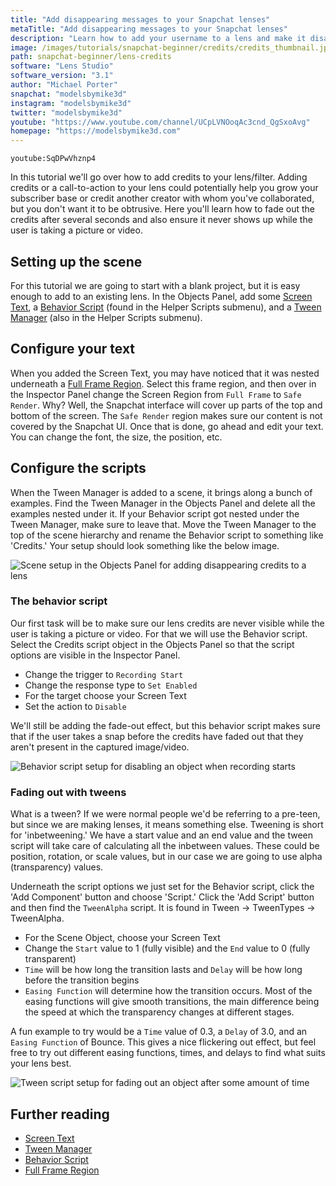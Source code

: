 ```yaml
---
title: "Add disappearing messages to your Snapchat lenses"
metaTitle: "Add disappearing messages to your Snapchat lenses"
description: "Learn how to add your username to a lens and make it disappear automatically!"
image: /images/tutorials/snapchat-beginner/credits/credits_thumbnail.jpg
path: snapchat-beginner/lens-credits
software: "Lens Studio"
software_version: "3.1"
author: "Michael Porter"
snapchat: "modelsbymike3d"
instagram: "modelsbymike3d"
twitter: "modelsbymike3d"
youtube: "https://www.youtube.com/channel/UCpLVNOoqAc3cnd_QgSxoAvg"
homepage: "https://modelsbymike3d.com"
---
```


`youtube:SqDPwVhznp4`

In this tutorial we'll go over how to add credits to your lens/filter. Adding credits or a call-to-action to your lens could potentially help you grow your subscriber base or credit another creator with whom you've collaborated, but you don't want it to be obtrusive. Here you'll learn how to fade out the credits after several seconds and also ensure it never shows up while the user is taking a picture or video.

## Setting up the scene

For this tutorial we are going to start with a blank project, but it is easy enough to add to an existing lens. In the Objects Panel, add some [Screen Text](https://lensstudio.snapchat.com/guides/2d/text/), a [Behavior Script](https://lensstudio.snapchat.com/guides/scripting/helper-scripts/behavior/) (found in the Helper Scripts submenu), and a [Tween Manager](https://lensstudio.snapchat.com/guides/scripting/helper-scripts/tween-manager/) (also in the Helper Scripts submenu).

## Configure your text

When you added the Screen Text, you may have noticed that it was nested underneath a [Full Frame Region](https://lensstudio.snapchat.com/guides/2d/screen-transform/screen-region-device-simulation/). Select this frame region, and then over in the Inspector Panel change the Screen Region from `Full Frame` to `Safe Render`. Why? Well, the Snapchat interface will cover up parts of the top and bottom of the screen. The `Safe Render` region makes sure our content is not covered by the Snapchat UI. Once that is done, go ahead and edit your text. You can change the font, the size, the position, etc.

## Configure the scripts

When the Tween Manager is added to a scene, it brings along a bunch of examples. Find the Tween Manager in the Objects Panel and delete all the examples nested under it. If your Behavior script got nested under the Tween Manager, make sure to leave that. Move the Tween Manager to the top of the scene hierarchy and rename the Behavior script to something like 'Credits.' Your setup should look something like the below image.

![Scene setup in the Objects Panel for adding disappearing credits to a lens](/images/tutorials/snapchat-beginner/credits/scene_setup.jpg)

### The behavior script

Our first task will be to make sure our lens credits are never visible while the user is taking a picture or video. For that we will use the Behavior script. Select the Credits script object in the Objects Panel so that the script options are visible in the Inspector Panel.

- Change the trigger to `Recording Start`
- Change the response type to `Set Enabled`
- For the target choose your Screen Text
- Set the action to `Disable`

We'll still be adding the fade-out effect, but this behavior script makes sure that if the user takes a snap before the credits have faded out that they aren't present in the captured image/video.

![Behavior script setup for disabling an object when recording starts](/images/tutorials/snapchat-beginner/credits/behavior_script.jpg)

### Fading out with tweens

What is a tween? If we were normal people we'd be referring to a pre-teen, but since we are making lenses, it means something else. Tweening is short for 'inbetweening.' We have a start value and an end value and the tween script will take care of calculating all the inbetween values. These could be position, rotation, or scale values, but in our case we are going to use alpha (transparency) values.

Underneath the script options we just set for the Behavior script, click the 'Add Component' button and choose 'Script.' Click the 'Add Script' button and then find the `TweenAlpha` script. It is found in Tween -> TweenTypes -> TweenAlpha.

- For the Scene Object, choose your Screen Text
- Change the `Start` value to 1 (fully visible) and the `End` value to 0 (fully transparent)
- `Time` will be how long the transition lasts and `Delay` will be how long before the transition begins
- `Easing Function` will determine how the transition occurs. Most of the easing functions will give smooth transitions, the main difference being the speed at which the transparency changes at different stages.

A fun example to try would be a `Time` value of 0.3, a `Delay` of 3.0, and an `Easing Function` of Bounce. This gives a nice flickering out effect, but feel free to try out different easing functions, times, and delays to find what suits your lens best.

![Tween script setup for fading out an object after some amount of time](/images/tutorials/snapchat-beginner/credits/tween_script.jpg)

## Further reading

- [Screen Text](https://lensstudio.snapchat.com/guides/2d/text/)
- [Tween Manager](https://lensstudio.snapchat.com/guides/scripting/helper-scripts/tween-manager/)
- [Behavior Script](https://lensstudio.snapchat.com/guides/scripting/helper-scripts/behavior/)
- [Full Frame Region](https://lensstudio.snapchat.com/guides/2d/screen-transform/screen-region-device-simulation/)
